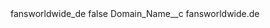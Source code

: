 <?xml version="1.0" encoding="UTF-8"?>
<CustomMetadata xmlns="http://soap.sforce.com/2006/04/metadata" xmlns:xsi="http://www.w3.org/2001/XMLSchema-instance" xmlns:xsd="http://www.w3.org/2001/XMLSchema">
    <label>fansworldwide_de</label>
    <protected>false</protected>
    <values>
        <field>Domain_Name__c</field>
        <value xsi:type="xsd:string">fansworldwide.de</value>
    </values>
</CustomMetadata>
